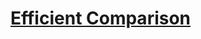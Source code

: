 # [Efficient Comparison](https://app.codesignal.com/arcade/python-arcade/meet-python/NWtSkp4Gd8ZeKc5R5/)
